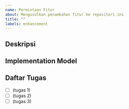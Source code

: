 ```yaml
---
name: Permintaan Fitur
about: Mengusulkan penambahan fitur ke repositori ini
title: ""
labels: enhancement
---
```


## Deskripsi

<!-- Deskripsikan fitur yang kamu ajukan dan bagaimana projek ini bisa mendapatkan keuntungan darinya. -->

## Implementation Model

<!-- (Opsional) Jika tersedia, ringkaslah langkah-langkah apa saja yang mungkin diambil (contoh: perubahan line of code, detail arsitektur, dll.) untuk mengimplementasi fitur tersebut. -->

## Daftar Tugas

<!-- (Optional) Tuliskan semua tugas menggunakan markdown checkbox. -->

- [ ] (tugas 1)
- [ ] (tugas 2)
- [ ] (tugas 3)
